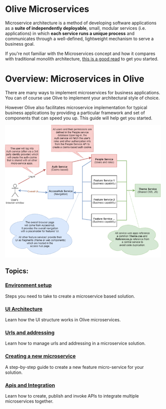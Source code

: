 # Olive Microservices

Microservice architecture is a method of developing software applications as a **suite of independently deployable**, small, modular services (i.e. applications) in which **each service runs a unique process** and communicates through a well-defined, lightweight mechanism to serve a business goal.

If you're not familiar with the Microservices concept and how it compares with traditional monolith architecture, [this is a good read](https://smartbear.com/learn/api-design/what-are-microservices/) to get you started.

# Overview: Microservices in Olive
There are many ways to implement microservices for business applications. You can of course use Olive to implement your architectural style of choice.

However Olive also facilitates microservice implementation for typical business applications by providing a particular framework and set of components that can speed you up.
This guide will help get you started.

![GitHub Logo](Microservices.Architecture.png)

## Topics:
### [Environment setup](Setup.md)
Steps you need to take to create a microservice based solution.

### [UI Architecture](UI.Architecture.md)
Learn how the UI structure works in Olive microservices.

### [Urls and addressing](Addressing.md)
Learn how to manage urls and addressing in a microservice solution.

### [Creating a new microservice](Create.New.md)
A step-by-step guide to create a new feature micro-service for your solution.

### [Apis and Integration](Integration.md)
Learn how to create, publish and invoke APIs to integrate multiple microservices together.
